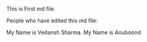 This is First md file.


People who have edited this md file:

My Name is Vedansh Sharma.
My Name is Anuboond
